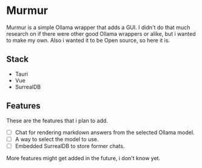 # Murmur

Murmur is a simple Ollama wrapper that adds a GUI. I didn't do that much research on if there were other good Ollama wrappers or alike, but i wanted to make my own. Also i wanted it to be Open source, so here it is.

## Stack

- Tauri
- Vue
- SurrealDB

## Features

These are the features that i plan to add.

- [ ] Chat for rendering markdown answers from the selected Ollama model.
- [ ] A way to select the model to use.
- [ ] Embedded SurrealDB to store former chats.

More features might get added in the future, i don't know yet.
